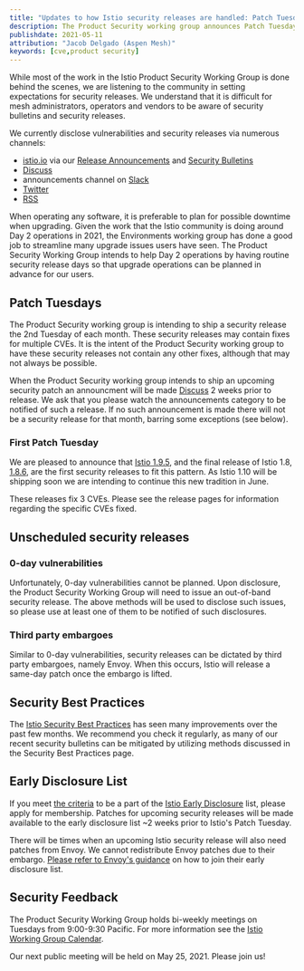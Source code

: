 ```yaml
---
title: "Updates to how Istio security releases are handled: Patch Tuesday, embargoes, and 0-days"
description: The Product Security working group announces Patch Tuesdays, how 0-days and embargoes are handled, updates to the security best practices page and the notification of the early disclosure list.
publishdate: 2021-05-11
attribution: "Jacob Delgado (Aspen Mesh)"
keywords: [cve,product security]
---
```


While most of the work in the Istio Product Security Working Group is done behind the scenes, we are listening
to the community in setting expectations for security releases. We understand that it is difficult for mesh
administrators, operators and vendors to be aware of security bulletins and security releases.

We currently disclose vulnerabilities and security releases via numerous channels:

* [istio.io](https://istio.io) via our [Release Announcements](/news/releases/) and [Security Bulletins](/news/security/)
* [Discuss](https://discuss.istio.io/c/announcements/5)
* announcements channel on [Slack](https://istio.slack.com)
* [Twitter](https://twitter.com/IstioMesh)
* [RSS](/news/feed.xml)

When operating any software, it is preferable to plan for possible downtime when upgrading. Given the work that the Istio
community is doing around Day 2 operations in 2021, the Environments working group has done a good job to streamline many
upgrade issues users have seen. The Product Security Working Group intends to help Day 2 operations by having routine
security release days so that upgrade operations can be planned in advance for our users.

## Patch Tuesdays

The Product Security working group is intending to ship a security release the 2nd Tuesday of each month. These security
releases may contain fixes for multiple CVEs. It is the intent of the Product Security working group to have these
security releases not contain any other fixes, although that may not always be possible.

When the Product Security working group intends to ship an upcoming security patch an announcment will be
made [Discuss](https://discuss.istio.io/c/announcements/5) 2 weeks prior to release. We ask that you
please watch the announcements category to be notified of such a release. If no such announcement
is made there will not be a security release for that month, barring some exceptions (see below).

### First Patch Tuesday

We are pleased to announce that [Istio 1.9.5](/news/releases/1.9.x/announcing-1.9.5/), and the final release of Istio 1.8,
[1.8.6](/news/releases/1.8.x/announcing-1.8.6/), are the first security releases to fit this pattern. As Istio 1.10 will
be shipping soon we are intending to continue this new tradition in June.

These releases fix 3 CVEs. Please see the release pages for information regarding the specific CVEs fixed.

## Unscheduled security releases

### 0-day vulnerabilities

Unfortunately, 0-day vulnerabilities cannot be planned. Upon disclosure, the Product Security Working Group will
need to issue an out-of-band security release. The above methods will be used to disclose such issues, so please use
at least one of them to be notified of such disclosures.

### Third party embargoes

Similar to 0-day vulnerabilities, security releases can be dictated by third party embargoes, namely Envoy.
When this occurs, Istio will release a same-day patch once the embargo is lifted.

## Security Best Practices

The [Istio Security Best Practices](/docs/ops/best-practices/security/) has seen many improvements over the past few
months. We recommend you check it regularly, as many of our recent security bulletins can be mitigated by utilizing
methods discussed in the Security Best Practices page.

## Early Disclosure List

If you meet [the criteria](https://github.com/istio/community/blob/master/EARLY-DISCLOSURE.md#membership-criteria) to be
a part of the [Istio Early Disclosure](https://github.com/istio/community/blob/master/EARLY-DISCLOSURE.md) list, please
apply for membership. Patches for upcoming security releases will be made available to the early disclosure list ~2 weeks
prior to Istio's Patch Tuesday.

There will be times when an upcoming Istio security release will also need patches from Envoy. We cannot redistribute
Envoy patches due to their embargo. [Please refer to Envoy's guidance](https://github.com/envoyproxy/envoy/security/policy)
on how to join their early disclosure list.

## Security Feedback

The Product Security Working Group holds bi-weekly meetings on Tuesdays from 9:00-9:30 Pacific. For more information see
the [Istio Working Group Calendar](https://calendar.google.com/calendar/embed?src=4uhe8fi8sf1e3tvmvh6vrq2dog%40group.calendar.google.com&ctz=America%2FLos_Angeles).

Our next public meeting will be held on May 25, 2021. Please join us!

